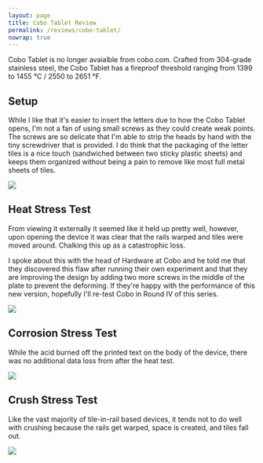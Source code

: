 ```yaml
---
layout: page
title: Cobo Tablet Review
permalink: /reviews/cobo-tablet/
nowrap: true
---
```

Cobo Tablet is no longer avaialble from cobo.com. Crafted from 304-grade stainless steel, the Cobo Tablet has a fireproof threshold ranging from 1399 to 1455 ℃ / 2550 to 2651 °F.

## Setup

While I like that it's easier to insert the letters due to how the Cobo Tablet opens, I'm not a fan of using small screws as they could create weak points. The screws are so delicate that I'm able to strip the heads by hand with the tiny screwdriver that is provided. I do think that the packaging of the letter tiles is a nice touch (sandwiched between two sticky plastic sheets) and keeps them organized without being a pain to remove like most full metal sheets of tiles.

<img src="../../img/devices/cobo_tablet_new.jpeg" />

## Heat Stress Test

From viewing it externally it seemed like it held up pretty well, however, upon opening the device it was clear that the rails warped and tiles were moved around. Chalking this up as a catastrophic loss.

I spoke about this with the head of Hardware at Cobo and he told me that they discovered this flaw after running their own experiment and that they are improving the design by adding two more screws in the middle of the plate to prevent the deforming. If they're happy with the performance of this new version, hopefully I'll re-test Cobo in Round IV of this series.

<img src="../../img/devices/cobo_tablet_heat.jpeg" />

## Corrosion Stress Test

While the acid burned off the printed text on the body of the device, there was no additional data loss from after the heat test.

<img src="../../img/devices/cobo_tablet_acid.jpeg" />

## Crush Stress Test

Like the vast majority of tile-in-rail based devices, it tends not to do well with crushing because the rails get warped, space is created, and tiles fall out.

<img src="../../img/devices/cobo_tablet_crush.jpeg" />
